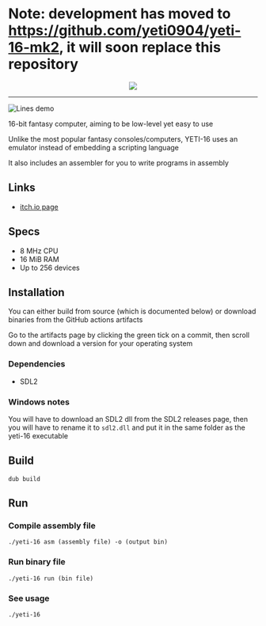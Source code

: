 # Note: development has moved to https://github.com/yeti0904/yeti-16-mk2, it will soon replace this repository
<center><img src="/screenshots/biglogo.png"></center>

<hr>

![Lines demo](/screenshots/hello_world.png)

16-bit fantasy computer, aiming to be low-level yet easy to use

Unlike the most popular fantasy consoles/computers, YETI-16 uses an emulator instead of
embedding a scripting language

It also includes an assembler for you to write programs in assembly

## Links
- [itch.io page](https://mesyeti.itch.io/yeti-16)

## Specs
- 8 MHz CPU
- 16 MiB RAM
- Up to 256 devices

## Installation
You can either build from source (which is documented below) or download binaries
from the GitHub actions artifacts

Go to the artifacts page by clicking the green tick on a commit, then scroll down and
download a version for your operating system

### Dependencies
- SDL2

### Windows notes
You will have to download an SDL2 dll from the SDL2 releases page, then you will have to
rename it to `sdl2.dll` and put it in the same folder as the yeti-16 executable

## Build
```
dub build
```

## Run
### Compile assembly file
```
./yeti-16 asm (assembly file) -o (output bin)
```

### Run binary file
```
./yeti-16 run (bin file)
```

### See usage
```
./yeti-16
```
